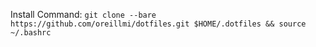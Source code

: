Install Command: `git clone --bare https://github.com/oreillmi/dotfiles.git $HOME/.dotfiles && source ~/.bashrc`
